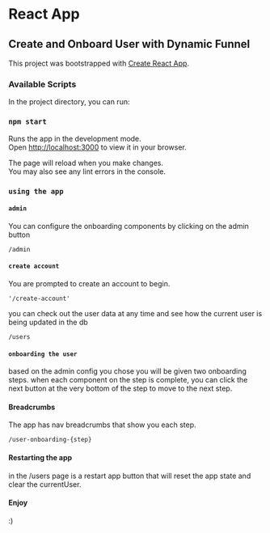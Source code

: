 # React App
## Create and Onboard User with Dynamic Funnel
This project was bootstrapped with [Create React App](https://github.com/facebook/create-react-app).

### Available Scripts

In the project directory, you can run:

### `npm start`

Runs the app in the development mode.\
Open [http://localhost:3000](http://localhost:3000) to view it in your browser.

The page will reload when you make changes.\
You may also see any lint errors in the console.

### `using the app`
#### `admin`

You can configure the onboarding components by clicking on the admin button
```
/admin
```

#### `create account`
You are prompted to create an account to begin. 
```
'/create-account'
```
you can check out the user data at any time and see how the current user is being updated in the db
```
/users
```

#### `onboarding the user`

based on the admin config you chose you will be given two onboarding steps. when each component on the step is complete, you can click the next button at the very bottom of the step to move to the next step.

#### Breadcrumbs
The app has nav breadcrumbs that show you each step. 
```
/user-onboarding-{step}
```

#### Restarting the app
in the /users page is a restart app button that will reset the app state and clear the currentUser.

#### Enjoy

:)
